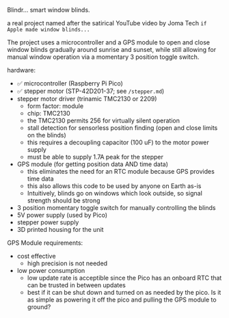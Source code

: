 Blindr... smart window blinds.

a real project named after the satirical YouTube video by Joma Tech `if Apple made window blinds...`

The project uses a microcontroller and a GPS module to open and close window blinds gradually around sunrise and sunset, while still allowing for manual window operation via a momentary 3 position toggle switch.


hardware:
- ✅ microcontroller (Raspberry Pi Pico)
- ✅ stepper motor (STP-42D201-37; see `/stepper.md`)
- stepper motor driver (trinamic TMC2130 or 2209)
	- form factor: module
	- chip: TMC2130
	- the TMC2130 permits 256 for virtually silent operation
	- stall detection for sensorless position finding (open and close limits on the blinds)
	- this requires a decoupling capacitor (100 uF) to the motor power supply
	- must be able to supply 1.7A peak for the stepper
- GPS module (for getting position data AND time data)
	- this eliminates the need for an RTC module because GPS provides time data
	- this also allows this code to be used by anyone on Earth as-is
	- Intuitively, blinds go on windows which look outside, so signal strength should be strong
- 3 position momentary toggle switch for manually controlling the blinds
- 5V power supply (used by Pico)
- stepper power supply
- 3D printed housing for the unit


GPS Module requirements:
- cost effective
	- high precision is not needed
- low power consumption
	- low update rate is acceptible since the Pico has an onboard RTC that can be trusted in between updates
	- best if it can be shut down and turned on as needed by the pico. Is it as simple as powering it off the pico and pulling the GPS module to ground?
